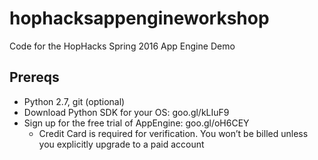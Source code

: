 # hophacksappengineworkshop
Code for the HopHacks Spring 2016 App Engine Demo

## Prereqs
* Python 2.7, git (optional)
* Download Python SDK for your OS: goo.gl/kLIuF9
* Sign up for the free trial of AppEngine: goo.gl/oH6CEY
    * Credit Card is required for verification. You won’t be billed unless you explicitly upgrade to a paid account
